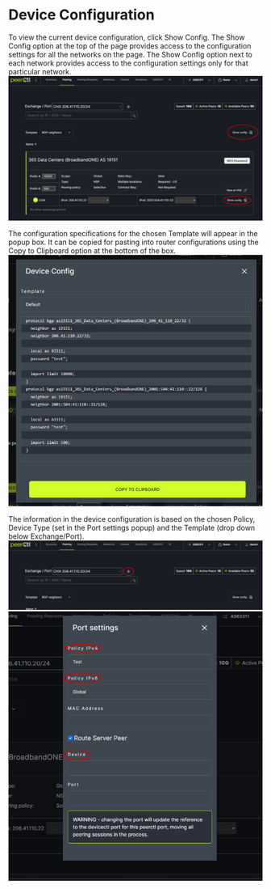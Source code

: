 # Device Configuration

To view the current device configuration, click Show Config. The Show Config option at the top of the page provides access to the configuration settings for all the networks on the page. The Show Config option next to each network provides access to the configuration settings only for that particular network. 
   ![](img/showconfig.png)


The configuration specifications for the chosen Template will appear in the popup box. It can be copied for pasting into router configurations using the Copy to Clipboard option at the bottom of the box. 
   ![](img/copyconfig.png)


The information in the device configuration is based on the chosen Policy, Device Type (set in the Port settings popup) and the Template (drop down below Exchange/Port). 
   ![](img/deviceconfig.png)
   ![](img/typetemplate.png)
